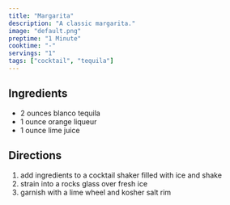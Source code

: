 ```yaml
---
title: "Margarita"
description: "A classic margarita."
image: "default.png"
preptime: "1 Minute"
cooktime: "-"
servings: "1"
tags: ["cocktail", "tequila"]
---
```


## Ingredients
- 2 ounces blanco tequila
- 1 ounce orange liqueur
- 1 ounce lime juice

## Directions
1. add ingredients to a cocktail shaker filled with ice and shake
2. strain into a rocks glass over fresh ice
3. garnish with a lime wheel and kosher salt rim
